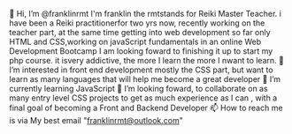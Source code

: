 👋 Hi, I’m @franklinrmt I'm franklin the rmtstands for Reiki Master Teacher. i have been a Reiki practitionerfor two yrs now, recently working on the teacher part,
at the same time getting into web development so far only HTML and CSS,working on javaScript fundamentals in an online Web Development Bootcamp I am looking foward to finishing it up to start my php course.
it isvery addictive, the more I learn the more I nwant to learn.
👀 I’m interested in front end development mostly the CSS part, but want to learn as many languages that will help me become a great developer
🌱 I’m currently learning JavaScript
💞️ I’m looking foward, to collaborate on as many entry level CSS projects to get as much experience as I can , with a final goal of becoming a Front and Backend Developer
📫 How to reach me is via My best email "franklinrmt@outlook.com"
